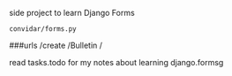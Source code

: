 side project to learn Django Forms

`convidar/forms.py`


###urls
/create
/Bulletin
/



read tasks.todo for my notes about learning django.formsg
